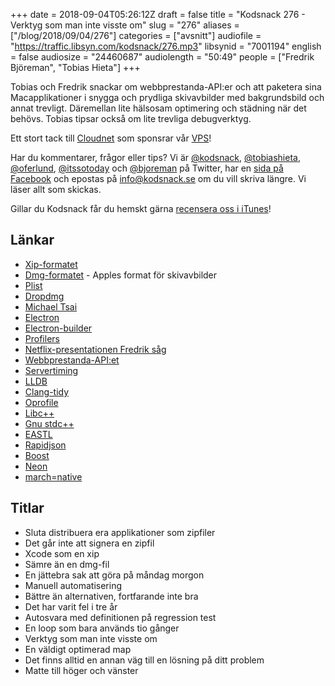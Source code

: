 +++
date = 2018-09-04T05:26:12Z
draft = false
title = "Kodsnack 276 - Verktyg som man inte visste om"
slug = "276"
aliases = ["/blog/2018/09/04/276"]
categories = ["avsnitt"]
audiofile = "https://traffic.libsyn.com/kodsnack/276.mp3"
libsynid = "7001194"
english = false
audiosize = "24460687"
audiolength = "50:49"
people = ["Fredrik Björeman", "Tobias Hieta"]
+++

Tobias och Fredrik snackar om webbprestanda-API:er och att paketera sina Macapplikationer i snygga och prydliga skivavbilder med bakgrundsbild och annat trevligt. Däremellan lite hälsosam optimering och städning när det behövs. Tobias tipsar också om lite trevliga debugverktyg.

Ett stort tack till [Cloudnet](http://www.cloudnet.se) som sponsrar vår [VPS](http://en.wikipedia.org/wiki/Virtual_private_server)!

Har du kommentarer, frågor eller tips? Vi är [@kodsnack](https://www.twitter.com/kodsnack), [@tobiashieta](https://www.twitter.com/tobiashieta), [@oferlund](https://www.twitter.com/oferlund), [@itssotoday](https://twitter.com/itssotoday) och [@bjoreman](https://www.twitter.com/bjoreman) på Twitter, har en [sida på Facebook](https://www.facebook.com/kodsnack) och epostas på [info@kodsnack.se](mailto:info@kodsnack.se) om du vill skriva längre. Vi läser allt som skickas.

Gillar du Kodsnack får du hemskt gärna [recensera oss i iTunes](http://itunes.apple.com/se/podcast/kodsnack/id561631498?l=en)!

## Länkar ##
* [Xip-formatet](https://en.wikipedia.org/wiki/.XIP)
* [Dmg-formatet](https://en.wikipedia.org/wiki/Apple_Disk_Image) - Apples format för skivavbilder
* [Plist](https://en.wikipedia.org/wiki/Property_list)
* [Dropdmg](https://c-command.com/dropdmg/)
* [Michael Tsai](https://mjtsai.com/)
* [Electron](https://electronjs.org/)
* [Electron-builder](https://www.electron.build/)
* [Profilers](https://en.wikipedia.org/wiki/Profiling_%28computer_programming%29)
* [Netflix-presentationen Fredrik såg](https://youtu.be/V8oTJ8OZ5S0)
* [Webbprestanda-API:et](https://developer.mozilla.org/en-US/docs/Web/API/Window/performance)
* [Servertiming](https://developer.mozilla.org/en-US/docs/Web/API/PerformanceResourceTiming/serverTiming)
* [LLDB](https://lldb.llvm.org/)
* [Clang-tidy](http://clang.llvm.org/extra/clang-tidy/)
* [Oprofile](http://oprofile.sourceforge.net/about/)
* [Libc++](https://libcxx.llvm.org/)
* [Gnu stdc++](https://gcc.gnu.org/onlinedocs/libstdc++/)
* [EASTL](https://github.com/electronicarts/EASTL)
* [Rapidjson](http://rapidjson.org/md_doc_tutorial.html)
* [Boost](https://www.boost.org/)
* [Neon](https://developer.arm.com/technologies/neon)
* [march=native](https://wiki.gentoo.org/wiki/GCC_optimization#-march)

## Titlar ##
* Sluta distribuera era applikationer som zipfiler
* Det går inte att signera en zipfil
* Xcode som en xip
* Sämre än en dmg-fil
* En jättebra sak att göra på måndag morgon
* Manuell automatisering
* Bättre än alternativen, fortfarande inte bra
* Det har varit fel i tre år
* Autosvara med definitionen på regression test
* En loop som bara används tio gånger
* Verktyg som man inte visste om
* En väldigt optimerad map
* Det finns alltid en annan väg till en lösning på ditt problem
* Matte till höger och vänster